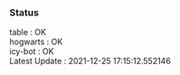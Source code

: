 ### Status


table : OK  
hogwarts : OK  
icy-bot : OK  
Latest Update : 2021-12-25 17:15:12.552146

